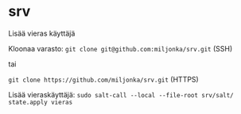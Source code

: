 # srv
Lisää vieras käyttäjä

Kloonaa varasto: `git clone git@github.com:miljonka/srv.git` (SSH)

tai

`git clone https://github.com/miljonka/srv.git` (HTTPS)

Lisää vieraskäyttäjä: `sudo salt-call --local --file-root srv/salt/ state.apply vieras`
